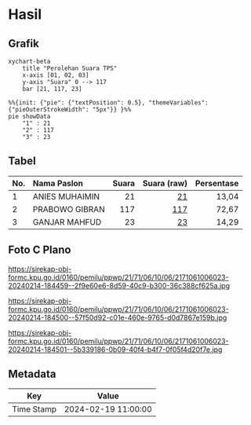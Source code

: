 # Hasil

## Grafik

```mermaid
xychart-beta
    title "Perolehan Suara TPS"
    x-axis [01, 02, 03]
    y-axis "Suara" 0 --> 117
    bar [21, 117, 23]
```

```mermaid
%%{init: {"pie": {"textPosition": 0.5}, "themeVariables": {"pieOuterStrokeWidth": "5px"}} }%%
pie showData
    "1" : 21
    "2" : 117
    "3" : 23
```

## Tabel

| No. | Nama Paslon    | Suara | Suara (raw) | Persentase |
|:--- |:-------------- | -----:| -----------:| ----------:|
| 1   | ANIES MUHAIMIN | 21    | [21][p-1]   | 13,04      |
| 2   | PRABOWO GIBRAN | 117   | [117][p-2]  | 72,67      |
| 3   | GANJAR MAHFUD  | 23    | [23][p-3]   | 14,29      |


[p-1]: https://github.com/gigit-pemilu/pemilu-2024-21-kepulauan-riau/blob/main/pilpres/hitung-suara/sub/21-kepulauan-riau/sub/71-kota-batam/sub/06-lubuk-baja/sub/1006-baloi-indah/sub/023-tps/sub/paslon-1.txt
[p-2]: https://github.com/gigit-pemilu/pemilu-2024-21-kepulauan-riau/blob/main/pilpres/hitung-suara/sub/21-kepulauan-riau/sub/71-kota-batam/sub/06-lubuk-baja/sub/1006-baloi-indah/sub/023-tps/sub/paslon-2.txt
[p-3]: https://github.com/gigit-pemilu/pemilu-2024-21-kepulauan-riau/blob/main/pilpres/hitung-suara/sub/21-kepulauan-riau/sub/71-kota-batam/sub/06-lubuk-baja/sub/1006-baloi-indah/sub/023-tps/sub/paslon-3.txt

## Foto C Plano

https://sirekap-obj-formc.kpu.go.id/0160/pemilu/ppwp/21/71/06/10/06/2171061006023-20240214-184459--2f9e60e6-8d59-40c9-b300-36c388cf625a.jpg

https://sirekap-obj-formc.kpu.go.id/0160/pemilu/ppwp/21/71/06/10/06/2171061006023-20240214-184500--57f50d92-c01e-460e-9765-d0d7867e159b.jpg

https://sirekap-obj-formc.kpu.go.id/0160/pemilu/ppwp/21/71/06/10/06/2171061006023-20240214-184501--5b339186-0b09-40f4-b4f7-0f05f4d20f7e.jpg


## Metadata

| Key        | Value               |
| ---------- | ------------------- |
| Time Stamp | 2024-02-19 11:00:00 |



